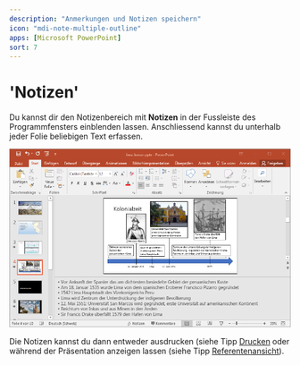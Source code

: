 ```yaml
---
description: "Anmerkungen und Notizen speichern"
icon: "mdi-note-multiple-outline"
apps: [Microsoft PowerPoint]
sort: 7
---
```


# 'Notizen'



Du kannst dir den Notizenbereich mit __Notizen__ in der Fussleiste des Programmfensters einblenden lassen. Anschliessend kannst du unterhalb jeder Folie beliebigen Text erfassen.

![Notizenansicht](./images/notizen.png)

Die Notizen kannst du dann entweder ausdrucken (siehe Tipp [Drucken](/praesentation/powerpoint/drucken) oder während der Präsentation anzeigen lassen (siehe Tipp [Referentenansicht](/praesentation/powerpoint/referentenansicht)).



